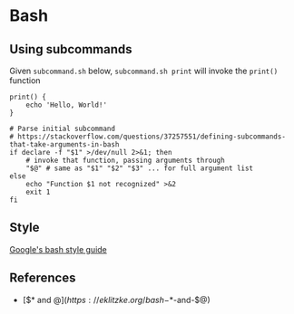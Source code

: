 # Bash

## Using subcommands
Given `subcommand.sh` below, `subcommand.sh print` will invoke the `print()` function
```
print() {
	echo 'Hello, World!'
}

# Parse initial subcommand
# https://stackoverflow.com/questions/37257551/defining-subcommands-that-take-arguments-in-bash
if declare -f "$1" >/dev/null 2>&1; then
	# invoke that function, passing arguments through
	"$@" # same as "$1" "$2" "$3" ... for full argument list
else
	echo "Function $1 not recognized" >&2
	exit 1
fi
```

## Style
[Google's bash style guide](https://google.github.io/styleguide/shellguide.html)

## References
*	[$* and $@](https://eklitzke.org/bash-$*-and-$@)
